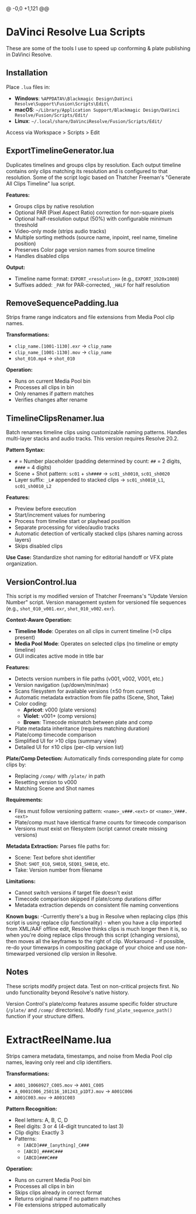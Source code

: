 @ -0,0 +1,121 @@
# DaVinci Resolve Lua Scripts

These are some of the tools I use to speed up conforming & plate publishing in DaVinci Resolve.

## Installation

Place `.lua` files in:
- **Windows**: `%APPDATA%\Blackmagic Design\DaVinci Resolve\Support\Fusion\Scripts\Edit\`
- **macOS**: `~/Library/Application Support/Blackmagic Design/DaVinci Resolve/Fusion/Scripts/Edit/`
- **Linux**: `~/.local/share/DaVinciResolve/Fusion/Scripts/Edit/`

Access via Workspace > Scripts > Edit

## ExportTimelineGenerator.lua

Duplicates timelines and groups clips by resolution. Each output timeline contains only clips matching its resolution and is configured to that resolution.
Some of the script logic based on Thatcher Freeman's "Generate All Clips Timeline" lua script. 

**Features:**
- Groups clips by native resolution
- Optional PAR (Pixel Aspect Ratio) correction for non-square pixels
- Optional half-resolution output (50%) with configurable minimum threshold
- Video-only mode (strips audio tracks)
- Multiple sorting methods (source name, inpoint, reel name, timeline position)
- Preserves Color page version names from source timeline
- Handles disabled clips

**Output:**
- Timeline name format: `EXPORT_<resolution>` (e.g., `EXPORT_1920x1080`)
- Suffixes added: `_PAR` for PAR-corrected, `_HALF` for half resolution


## RemoveSequencePadding.lua

Strips frame range indicators and file extensions from Media Pool clip names.

**Transformations:**
- `clip_name.[1001-1130].exr` → `clip_name`
- `clip_name_[1001-1130].mov` → `clip_name`
- `shot_010.mp4` → `shot_010`

**Operation:**
- Runs on current Media Pool bin
- Processes all clips in bin
- Only renames if pattern matches
- Verifies changes after rename

## TimelineClipsRenamer.lua

Batch renames timeline clips using customizable naming patterns. Handles multi-layer stacks and audio tracks. This version requires Resolve 20.2. 

**Pattern Syntax:**
- `#` = Number placeholder (padding determined by count: `##` = 2 digits, `####` = 4 digits)
- Scene + Shot pattern: `sc01` + `sh####` → `sc01_sh0010`, `sc01_sh0020`
- Layer suffix: `_L#` appended to stacked clips → `sc01_sh0010_L1`, `sc01_sh0010_L2`

**Features:**
- Preview before execution
- Start/increment values for numbering
- Process from timeline start or playhead position
- Separate processing for video/audio tracks
- Automatic detection of vertically stacked clips (shares naming across layers)
- Skips disabled clips

**Use Case:**
Standardize shot naming for editorial handoff or VFX plate organization.

## VersionControl.lua

This script is my modified version of Thatcher Freemans's "Update Version Number" script. 
Version management system for versioned file sequences (e.g., `shot_010_v001.exr`, `shot_010_v002.exr`).

**Context-Aware Operation:**
- **Timeline Mode**: Operates on all clips in current timeline (>0 clips present)
- **Media Pool Mode**: Operates on selected clips (no timeline or empty timeline)
- GUI indicates active mode in title bar

**Features:**
- Detects version numbers in file paths (v001, v002, V001, etc.)
- Version navigation (up/down/min/max)
- Scans filesystem for available versions (±50 from current)
- Automatic metadata extraction from file paths (Scene, Shot, Take)
- Color coding:
  - **Apricot**: v000 (plate versions)
  - **Violet**: v001+ (comp versions)
  - **Brown**: Timecode mismatch between plate and comp
- Plate metadata inheritance (requires matching duration)
- Plate/comp timecode comparison
- Simplified UI for >10 clips (summary view)
- Detailed UI for ≤10 clips (per-clip version list)

**Plate/Comp Detection:**
Automatically finds corresponding plate for comp clips by:
- Replacing `/comp/` with `/plate/` in path
- Resetting version to v000
- Matching Scene and Shot names

**Requirements:**
- Files must follow versioning pattern: `<name>_v###.<ext>` or `<name>_V###.<ext>`
- Plate/comp must have identical frame counts for timecode comparison
- Versions must exist on filesystem (script cannot create missing versions)

**Metadata Extraction:**
Parses file paths for:
- Scene: Text before shot identifier
- Shot: `SHOT_010`, `SH010`, `SEQ01_SH010`, etc.
- Take: Version number from filename

**Limitations:**
- Cannot switch versions if target file doesn't exist
- Timecode comparison skipped if plate/comp durations differ
- Metadata extraction depends on consistent file naming conventions

**Known bugs:**
-Currently there's a bug in Resolve when replacing clips (this script is using replace clip functionality) - when you have a clip imported from XML/AAF offline edit, Resolve thinks clips is much longer then it is, so when you're doing replace clips through this script (changing versions), then moves all the keyframes to the right of clip. Workaround - if possible, re-do your timewarps in compositing package of your choice and use non-timewarped versioned clip version in Resolve. 

## Notes

These scripts modify project data. Test on non-critical projects first. No undo functionality beyond Resolve's native history.

Version Control's plate/comp features assume specific folder structure (`/plate/` and `/comp/` directories). Modify `find_plate_sequence_path()` function if your structure differs.

# ExtractReelName.lua

Strips camera metadata, timestamps, and noise from Media Pool clip names, leaving only reel and clip identifiers.

**Transformations:**
- `A001_10060927_C005.mov` → `A001_C005`
- `A_0001C006_250116_101243_p1DTJ.mov` → `A001C006`
- `A001C003.mov` → `A001C003`

**Pattern Recognition:**
- Reel letters: A, B, C, D
- Reel digits: 3 or 4 (4-digit truncated to last 3)
- Clip digits: Exactly 3
- Patterns:
  - `[ABCD]###_[anything]_C###`
  - `[ABCD]_####C###`
  - `[ABCD]###C###`

**Operation:**
- Runs on current Media Pool bin
- Processes all clips in bin
- Skips clips already in correct format
- Returns original name if no pattern matches
- File extensions stripped automatically